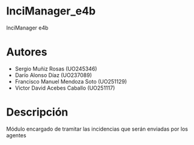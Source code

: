 # InciManager_e4b
InciManager e4b

# Autores
- Sergio Muñiz Rosas (UO245346)
- Darío Alonso Díaz (UO237089)
- Francisco Manuel Mendoza Soto (UO251129)
- Victor David Acebes Caballo (UO251117)

# Descripción
Módulo encargado de tramitar las incidencias que serán enviadas por los agentes
